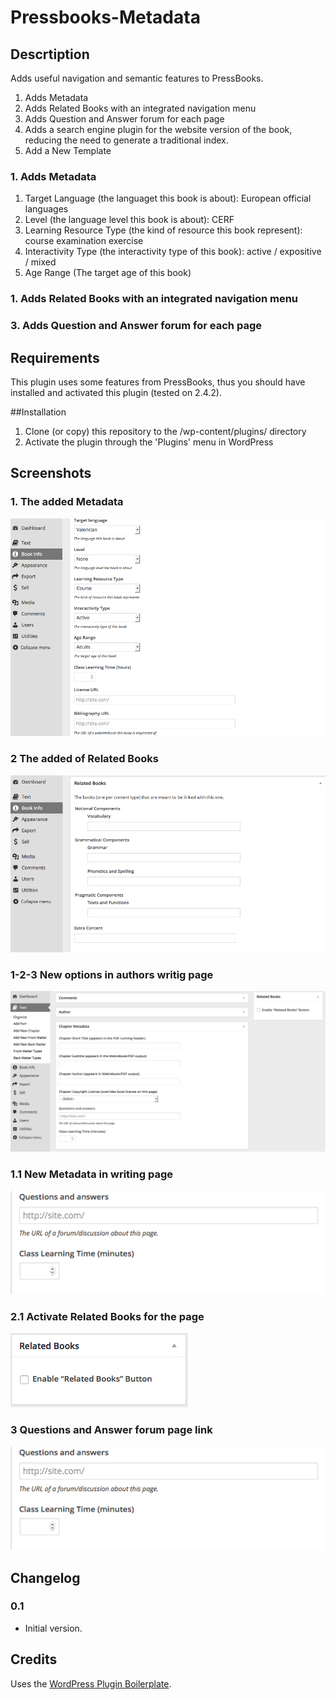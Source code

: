 # Pressbooks-Metadata

## Descrtiption
Adds useful navigation and semantic features to PressBooks.

1. Adds Metadata
1. Adds Related Books with an integrated navigation menu
1. Adds Question and Answer forum for each page
1. Adds a search engine plugin for the website version of the book, reducing the need to generate a traditional index.
1. Add a New Template

### 1. Adds Metadata
1. Target Language (the languaget this book is about): European official languages
2. Level (the language level this book is about): CERF
3. Learning Resource Type (the kind of resource this book represent): 
course
examination
exercise
4. Interactivity Type (the interactivity type of this book): active / expositive / mixed
5. Age Range (The target age of this book)

### 1. Adds Related Books with an integrated navigation menu



### 3. Adds Question and Answer forum for each page



## Requirements

This plugin uses some features from PressBooks, thus you should have installed and activated this plugin (tested on 2.4.2).

##Installation

1. Clone (or copy) this repository to the /wp-content/plugins/ directory
1. Activate the plugin through the 'Plugins' menu in WordPress

## Screenshots

### 1. The added Metadata
![The added Metadata](assets/screenshot-1.png)

### 2 The added of Related Books
![The added of Related Books](assets/screenshot-2.png)

###  1-2-3 New options in authors writig page
![New options in authors writig page](assets/screenshot-3.png)

### 1.1 New Metadata in writing page
![New Metadata in writing page](assets/screenshot-4.png)

### 2.1 Activate Related Books for the page
![Activate Related Books for the page](assets/screenshot-5.png)

### 3 Questions and Answer forum page link
![New Metadata in writing page](assets/screenshot-4.png)

## Changelog

### 0.1
* Initial version.

## Credits

Uses the [WordPress Plugin Boilerplate](http://wppb.io/).



